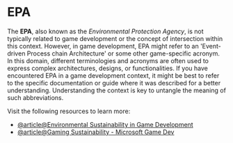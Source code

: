 # EPA

The **EPA**, also known as the *Environmental Protection Agency*, is not typically related to game development or the concept of intersection within this context. However, in game development, EPA might refer to an 'Event-driven Process chain Architecture' or some other game-specific acronym. In this domain, different terminologies and acronyms are often used to express complex architectures, designs, or functionalities. If you have encountered EPA in a game development context, it might be best to refer to the specific documentation or guide where it was described for a better understanding. Understanding the context is key to untangle the meaning of such abbreviations.

Visit the following resources to learn more:

- [@article@Environmental Sustainability in Game Development](https://polydin.com/environmental-sustainability-in-game-development/)
- [@article@Gaming Sustainability - Microsoft Game Dev](https://learn.microsoft.com/en-us/gaming/sustainability/sustainability-overview)
